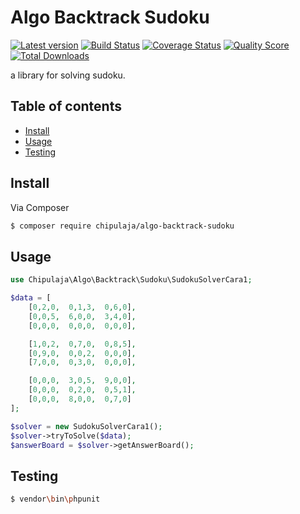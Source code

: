 # Algo Backtrack Sudoku

[![Latest version][ico-version]][link-packagist]
[![Build Status][ico-travis]][link-travis]
[![Coverage Status][ico-scrutinizer]][link-scrutinizer]
[![Quality Score][ico-code-quality]][link-code-quality]
[![Total Downloads][ico-downloads]][link-downloads]

a library for solving sudoku.

## Table of contents

- [Install](#install)
- [Usage](#usage)
- [Testing](#testing)

## Install

Via Composer

``` bash
$ composer require chipulaja/algo-backtrack-sudoku
```

## Usage

```php
use Chipulaja\Algo\Backtrack\Sudoku\SudokuSolverCara1;

$data = [
    [0,2,0,  0,1,3,  0,6,0],
    [0,0,5,  6,0,0,  3,4,0],
    [0,0,0,  0,0,0,  0,0,0],

    [1,0,2,  0,7,0,  0,8,5],
    [0,9,0,  0,0,2,  0,0,0],
    [7,0,0,  0,3,0,  0,0,0],

    [0,0,0,  3,0,5,  9,0,0],
    [0,0,0,  0,2,0,  0,5,1],
    [0,0,0,  8,0,0,  0,7,0]
];

$solver = new SudokuSolverCara1();
$solver->tryToSolve($data);
$answerBoard = $solver->getAnswerBoard();
```

## Testing

``` bash
$ vendor\bin\phpunit
```

[ico-version]: https://img.shields.io/packagist/v/Chipulaja/Algo-Backtrack-Sudoku.svg?style=flat-square
[ico-travis]: https://travis-ci.org/Chipulaja/Algo-Backtrack-Sudoku.svg?branch=master
[ico-scrutinizer]: https://img.shields.io/scrutinizer/coverage/g/Chipulaja/Algo-Backtrack-Sudoku.svg?style=flat-square
[ico-code-quality]: https://img.shields.io/scrutinizer/g/chipulaja/Algo-Backtrack-Sudoku.svg?style=flat-square
[ico-downloads]: https://img.shields.io/packagist/dt/chipulaja/algo-backtrack-sudoku.svg?style=flat-square


[link-packagist]: https://packagist.org/packages/chipulaja/algo-backtrack-sudoku
[link-travis]: https://travis-ci.org/Chipulaja/Algo-Backtrack-Sudoku
[link-scrutinizer]: https://scrutinizer-ci.com/g/Chipulaja/Algo-Backtrack-Sudoku/code-structure
[link-code-quality]: https://scrutinizer-ci.com/g/Chipulaja/Algo-Backtrack-Sudoku
[link-downloads]: https://packagist.org/packages/chipulaja/algo-backtrack-sudoku

